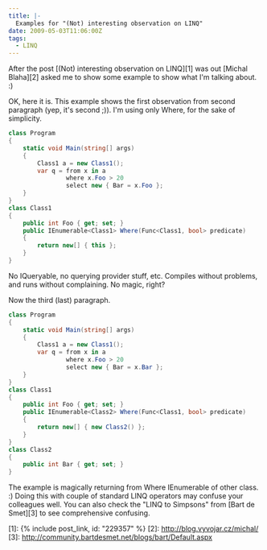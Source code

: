 ```yaml
---
title: |-
  Examples for "(Not) interesting observation on LINQ"
date: 2009-05-03T11:06:00Z
tags:
  - LINQ
---
```

After the post [(Not) interesting observation on LINQ][1] was out [Michal Blaha][2] asked me to show some example to show what I'm talking about. :) 

OK, here it is. This example shows the first observation from second paragraph (yep, it's second ;)). I'm using only Where, for the sake of simplicity. 

```csharp
class Program
{
    static void Main(string[] args)
    {
        Class1 a = new Class1();
        var q = from x in a
                where x.Foo > 20
                select new { Bar = x.Foo };
    }
}
class Class1
{
    public int Foo { get; set; }
    public IEnumerable<Class1> Where(Func<Class1, bool> predicate)
    {
        return new[] { this };
    }
}
```

No IQueryable, no querying provider stuff, etc. Compiles without problems, and runs without complaining. No magic, right? 

Now the third (last) paragraph. 

```csharp
class Program
{
    static void Main(string[] args)
    {
        Class1 a = new Class1();
        var q = from x in a
                where x.Foo > 20
                select new { Bar = x.Bar };
    }
}
class Class1
{
    public int Foo { get; set; }
    public IEnumerable<Class2> Where(Func<Class1, bool> predicate)
    {
        return new[] { new Class2() };
    }
}
class Class2
{
    public int Bar { get; set; }
}
```

The example is magically returning from Where IEnumerable of other class. :) Doing this with couple of standard LINQ operators may confuse your colleagues well. You can also check the "LINQ to Simpsons" from [Bart de Smet][3] to see comprehensive confusing.

[1]: {% include post_link, id: "229357" %}
[2]: http://blog.vyvojar.cz/michal/
[3]: http://community.bartdesmet.net/blogs/bart/Default.aspx